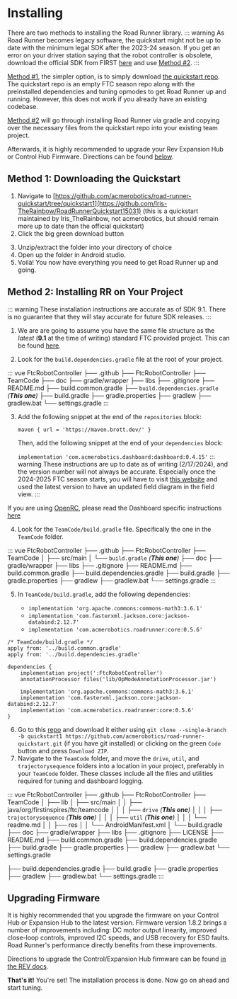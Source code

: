 # Installing

There are two methods to installing the Road Runner library.
::: warning
As Road Runner becomes legacy software, the quickstart might not be up to date with the minimum legal SDK after the 2023-24 season. If you get an error on your driver station saying that the robot controller is obsolete, download the official SDK from FIRST [here](https://github.com/FIRST-Tech-Challenge/FtcRobotController) and use [Method #2](#method-2-installing-rr-on-your-project).
:::

[Method #1](#method-1-downloading-the-quickstart), the simpler option, is to simply download [the quickstart repo](https://github.com/acmerobotics/road-runner-quickstart/tree/quickstart1). The quickstart repo is an empty FTC season repo along with the preinstalled dependencies and tuning opmodes to get Road Runner up and running. However, this does not work if you already have an existing codebase.

[Method #2](#method-2-installing-rr-on-your-project) will go through installing Road Runner via gradle and copying over the necessary files from the quickstart repo into your existing team project.

Afterwards, it is highly recommended to upgrade your Rev Expansion Hub or Control Hub Firmware. Directions can be found [below](#upgrading-firmware).

## Method 1: Downloading the Quickstart

1. Navigate to [https://github.com/acmerobotics/road-runner-quickstart/tree/quickstart1](https://github.com/Iris-TheRainbow/RoadRunnerQuickstart15031) (this is a quickstart maintained by Iris_TheRainbow, not acmerobotics, but should remain more up to date than the official quickstart)
2. Click the big green download button

<VideoDisplay src="./assets/installing/github-download-btn.mp4" width="100%"/>

3. Unzip/extract the folder into your directory of choice
4. Open up the folder in Android studio.
5. Voilà! You now have everything you need to get Road Runner up and going.

## Method 2: Installing RR on Your Project

::: warning
These installation instructions are accurate as of SDK 9.1. There is no guarantee that they will stay accurate for future SDK releases.
:::

1. We are are going to assume you have the same file structure as the _latest_ (**9.1** at the time of writing) standard FTC provided project. This can be found [here](https://github.com/FIRST-Tech-Challenge/FtcRobotController).

2. Look for the `build.dependencies.gradle` file at the root of your project.

<!-- prettier-ignore -->
::: vue
<span class="folder">FtcRobotController</span>
├── <span class="folder">.github</span>
├── <span class="folder">FtcRobotController</span>
├── <span class="folder">TeamCode</span>
├── <span class="folder">doc</span>
├── <span class="folder">gradle/wrapper</span>
├── <span class="folder">libs</span>
├── <span class="file">.gitignore</span>
├── <span class="file">README.md</span>
├── <span class="file">build.common.gradle</span>
├── <span class="file">`build.dependencies.gradle` _(**This one**)_</span>
├── <span class="file">build.gradle</span>
├── <span class="file">gradle.properties</span>
├── <span class="file">gradlew</span>
├── <span class="file">gradlew.bat</span>
└── <span class="file">settings.gradle</span>
:::

3.  Add the following snippet at the end of the `repositories` block:

    `maven { url = 'https://maven.brott.dev/' }`

    Then, add the following snippet at the end of your `dependencies` block:

    `implementation 'com.acmerobotics.dashboard:dashboard:0.4.15'`
::: warning
These instructions are up to date as of writing (2/17/2024), and the version number will not always be accurate. Especially once the 2024-2025 FTC season starts, you will have to visit [this website](https://acmerobotics.github.io/ftc-dashboard/gettingstarted) and used the latest version to have an updated field diagram in the field view.
:::

If you are using [OpenRC](https://github.com/OpenFTC/OpenRC-Turbo), please read the Dashboard specific instructions [here](https://acmerobotics.github.io/ftc-dashboard/gettingstarted)

4. Look for the `TeamCode/build.gradle` file. Specifically the one in the `TeamCode` folder.

<!-- prettier-ignore -->
::: vue
<span class="folder">FtcRobotController</span>
├── <span class="folder">.github</span>
├── <span class="folder">FtcRobotController</span>
├── <span class="folder">TeamCode</span>
│  ├── <span class="folder">src/main</span>
│  └── <span class="file">`build.gradle` _(**This one**)_</span>
├── <span class="folder">doc</span>
├── <span class="folder">gradle/wrapper</span>
├── <span class="folder">libs</span>
├── <span class="file">.gitignore</span>
├── <span class="file">README.md</span>
├── <span class="file">build.common.gradle</span>
├── <span class="file">build.dependencies.gradle</span>
├── <span class="file">build.gradle</span>
├── <span class="file">gradle.properties</span>
├── <span class="file">gradlew</span>
├── <span class="file">gradlew.bat</span>
└── <span class="file">settings.gradle</span>
:::

5. In `TeamCode/build.gradle`, add the following dependencies:

   - `implementation 'org.apache.commons:commons-math3:3.6.1'`
   - `implementation 'com.fasterxml.jackson.core:jackson-databind:2.12.7'`
   - `implementation 'com.acmerobotics.roadrunner:core:0.5.6'`

```groovy{9-11}
/* TeamCode/build.gradle */
apply from: '../build.common.gradle'
apply from: '../build.dependencies.gradle'

dependencies {
    implementation project(':FtcRobotController')
    annotationProcessor files('lib/OpModeAnnotationProcessor.jar')

    implementation 'org.apache.commons:commons-math3:3.6.1'
    implementation 'com.fasterxml.jackson.core:jackson-databind:2.12.7'
    implementation 'com.acmerobotics.roadrunner:core:0.5.6'
}
```

6. Go to this [repo](https://github.com/acmerobotics/road-runner-quickstart/tree/quickstart1) and download it either using `git clone --single-branch -b quickstart1 https://github.com/acmerobotics/road-runner-quickstart.git` (if you have git installed) or clicking on the green `Code` button and press `Download ZIP`.
7. Navigate to the `TeamCode` folder, and move the `drive`, `util`, and `trajectorysequence` folders into a location in your project, preferably in your `TeamCode` folder. These classes include all the files and utilities required for tuning and dashboard logging.

<!-- prettier-ignore -->
::: vue
<span class="folder">FtcRobotController</span>
├── <span class="folder">.github</span>
├── <span class="folder">FtcRobotController</span>
├── <span class="folder">TeamCode</span>
│  ├── <span class="folder">lib</span>
│  ├── <span class="folder">src/main</span>
│  │  ├── <span class="folder">java/org/firstinspires/ftc/teamcode</span>
│  │  │  ├── <span class="folder">`drive` _(**This one**)_</span>
│  │  │  ├── <span class="folder">`trajectorysequence` _(**This one**)_</span>
│  │  │  ├── <span class="folder">`util` _(**This one**)_</span>
│  │  │  └── <span class="folder">readme.md</span>
│  │  ├── <span class="folder">res</span>
│  │  └── <span class="file">AndroidManifest.xml</span>
│  └── <span class="file">build.gradle</span>
├── <span class="folder">doc</span>
├── <span class="folder">gradle/wrapper</span>
├── <span class="folder">libs</span>
├── <span class="file">.gitignore</span>
├── <span class="file">LICENSE</span>
├── <span class="file">README.md</span>
├── <span class="file">build.common.gradle</span>
├── <span class="file">build.dependencies.gradle</span>
├── <span class="file">build.gradle</span>
├── <span class="file">gradle.properties</span>
├── <span class="file">gradlew</span>
├── <span class="file">gradlew.bat</span>
└── <span class="file">settings.gradle</span>

├── <span class="file">build.dependencies.gradle</span>
├── <span class="file">build.gradle</span>
├── <span class="file">gradle.properties</span>
├── <span class="file">gradlew</span>
├── <span class="file">gradlew.bat</span>
└── <span class="file">settings.gradle</span>
:::

## Upgrading Firmware

It is highly recommended that you upgrade the firmware on your Control Hub or Expansion Hub to the latest version. Firmware version 1.8.2 brings a number of improvements including: DC motor output linearity, improved close-loop controls, improved I2C speeds, and USB recovery for ESD faults. Road Runner's performance directly benefits from these improvements.

Directions to upgrade the Control/Expansion Hub firmware can be found [in the REV docs](https://docs.revrobotics.com/rev-control-system/managing-the-control-system/updating-firmware).

**That's it!** You're set! The installation process is done. Now go on ahead and start tuning.
